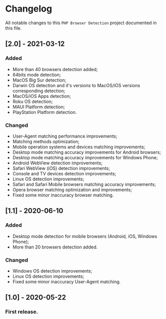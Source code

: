 # Changelog

All notable changes to this `PHP Browser Detection` project documented in this file.

## [2.0] - 2021-03-12

### Added

- More than 40 browsers detection added;
- 64bits mode detection;
- MacOS Big Sur detection;
- Darwin OS detection and it's versions to MacOS/iOS versions corresponding detection;
- MacOS/iOS Apps detection;
- Roku OS detection;
- MAUI Platform detection;
- PlayStation Platform detection.

### Changed

- User-Agent matching performance improvements;
- Matching methods optimization;
- Mobile operation systems and devices matching improvements;
- Desktop mode matching accuracy improvements for Android browsers;
- Desktop mode matching accuracy improvements for Windows Phone;
- Android WebView detection improvements;
- Safari WebView (iOS) detection improvements;
- Console and TV devices detection improvements;
- Linux OS detection improvements;
- Safari and Safari Mobile browsers matching accuracy improvements;
- Opera browser matching optimization and improvements;
- Fixed some minor inaccuracy browser matching.

## [1.1] - 2020-06-10

### Added

- Desktop mode detection for mobile browsers (Android, iOS, Windows Phone);
- More than 20 browsers detection added.

### Changed

- Windows OS detection improvements;
- Linux OS detection improvements;
- Fixed some minor inaccuracy User-Agent matching.

## [1.0] - 2020-05-22

### First release.